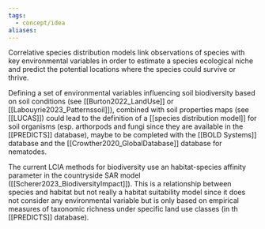 ```yaml
---
tags:
  - concept/idea
aliases:
---
```

Correlative species distribution models link observations of species with key environmental variables in order to estimate a species ecological niche and predict the potential locations where the species could survive or thrive.

Defining a set of environmental variables influencing soil biodiversity based on soil conditions (see [[Burton2022_LandUse]] or [[Labouyrie2023_Patternssoil]]), combined with soil properties maps (see [[LUCAS]]) could lead to the definition of a [[species distribution model]] for soil organisms (esp. arthorpods and fungi since they are available in the [[PREDICTS]] database), maybe to be completed with the [[BOLD Systems]] database and the [[Crowther2020_GlobalDatabase]] database for nematodes.

The current LCIA methods for biodiversity use an habitat-species affinity parameter in the countryside SAR model ([[Scherer2023_BiodiversityImpact]]). This is a relationship between species and habitat but not really a habitat suitability model since it does not consider any environmental variable but is only based on empirical measures of taxonomic richness under specific land use classes (in th [[PREDICTS]] database).